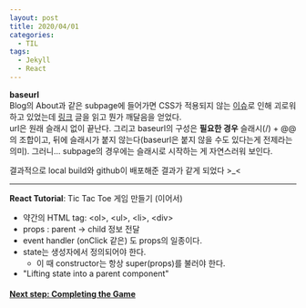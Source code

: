 ```yaml
---
layout: post
title: 2020/04/01
categories:
  - TIL
tags: 
  - Jekyll
  - React
---
```


**baseurl**  
Blog의 About과 같은 subpage에 들어가면 CSS가 적용되지 않는 [이슈](https://github.com/github/pages-gem/issues/460)로 인해 괴로워하고 있었는데 [링크](https://kairos03.github.io/jekyll/2017/09/11/learing-Up-Confusion-Around-baseurl.html) 글을 읽고 뭔가 깨달음을 얻었다.  
url은 원래 슬래시 없이 끝난다. 그리고 baseurl의 구성은 **필요한 경우** 슬래시(/) + @@의 조합이고, 뒤에 슬래시가 붙지 않는다(baseurl은 붙지 않을 수도 있다는게 전제라는 의미). 그러니... subpage의 경우에는 슬래시로 시작하는 게 자연스러워 보인다.  

결과적으로 local build와 github이 배포해준 결과가 같게 되었다 >_<  

---

**React Tutorial**: Tic Tac Toe 게임 만들기 (이어서)  
* 약간의 HTML tag: \<ol>, \<ul>, \<li>, \<div>
* props : parent -> child 정보 전달
* event handler (onClick 같은) 도 props의 일종이다.
* state는 생성자에서 정의되어야 한다.
  - 이 때 constructor는 항상 super(props)를 불러야 한다.
* "Lifting state into a parent component"
  
#### [Next step: Completing the Game](https://reactjs.org/tutorial/tutorial.html#completing-the-game)